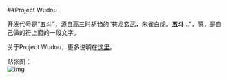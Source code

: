 
##Project Wudou

开发代号是“五斗”，源自高三时胡诌的“苍龙玄武，朱雀白虎。**五斗**...”，嗯，是自己做的符上面的一段文字。

关于Project Wudou，更多说明在[这里](http://blog.creatist.cn/project-wudou)。

贴张图：  
![img ](http://m1.img.libdd.com/farm5/3/BADCA688CC8A2DD93AF5FB4F1CFA7D03_500_480.jpg)



